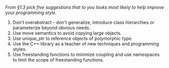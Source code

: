 _From §1.3 pick five suggestions that to you looks most likely to help improve your programming style._

1. Don't overabstract - don't generalize, introduce class hierarchies or parameterize beyond obvious needs.
2. Use move semantics to avoid copying large objects.
3. Use unique_ptr to reference objects of polymorphic type.
4. Use the C++ library as a teacher of new techniques and programming styles.
5. Use freestanding functions to minimize coupling and use namespaces to limit the scope of freestanding functions.
